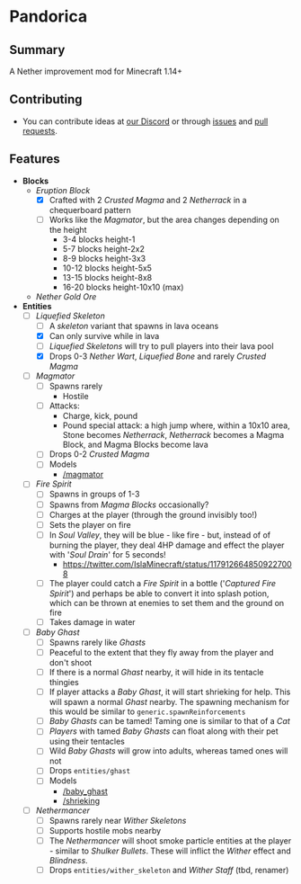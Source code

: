 # Pandorica

## Summary
A Nether improvement mod for Minecraft 1.14+

## Contributing
- You can contribute ideas at [our Discord](https://discord.gg/ftzwyrA) or through [issues](https://github.com/pandorica-mod/pandorica/issues) and [pull requests](https://github.com/pandorica-mod/pandorica/pulls).

## Features
- **Blocks**
    - *Eruption Block*
        * [x] Crafted with 2 *Crusted Magma* and 2 *Netherrack* in a chequerboard pattern
        * [ ] Works like the *Magmator*, but the area changes depending on the height
            - 3-4 blocks height-1
            - 5-7 blocks height-2x2
            - 8-9 blocks height-3x3
            - 10-12 blocks height-5x5
            - 13-15 blocks height-8x8
            - 16-20 blocks height-10x10 (max)
    - *Nether Gold Ore*
- **Entities**
    * [ ] *Liquefied Skeleton*
        * [ ] A *skeleton* variant that spawns in lava oceans
        * [x] Can only survive while in lava
        * [ ] *Liquefied Skeletons* will try to pull players into their lava pool
        * [x] Drops 0-3 *Nether Wart*, *Liquefied Bone* and rarely *Crusted Magma*
    * [ ] *Magmator*
        * [ ] Spawns rarely
            - Hostile
        * [ ] Attacks:
            - Charge, kick, pound
            - Pound special attack: a high jump where, within a 10x10 area, Stone becomes *Netherrack*, *Netherrack* becomes a Magma Block, and Magma Blocks become lava
        * [ ] Drops 0-2 *Crusted Magma*
        * [ ] Models
            - [/magmator](https://lh6.googleusercontent.com/0nG8YggwxWYns45eAFWo4kPGgV_xyenaIeizrULzOm_cts-uRBfc9jZcHk8Az6P203SpfhsNe-Gnd4IuYq_ljFHrv4EYaOqBwsOwHQjT=s440)
    * [ ] *Fire Spirit*
        * [ ] Spawns in groups of 1-3
        * [ ] Spawns from *Magma Blocks* occasionally?
        * [ ] Charges at the player (through the ground invisibly too!)
        * [ ] Sets the player on fire
        * [ ] In *Soul Valley*, they will be blue - like fire - but, instead of of burning the player, they deal 4HP damage and effect the player with '*Soul Drain*' for 5 seconds!
            - https://twitter.com/IslaMinecraft/status/1179126648509227008
        * [ ] The player could catch a *Fire Spirit* in a bottle ('*Captured Fire Spirit*') and perhaps be able to convert it into splash potion, which can be thrown at enemies to set them and the ground on fire
        * [ ] Takes damage in water
    * [ ] *Baby Ghast*
        * [ ] Spawns rarely like *Ghasts*
        * [ ] Peaceful to the extent that they fly away from the player and don't shoot
        * [ ] If there is a normal *Ghast* nearby, it will hide in its tentacle thingies
        * [ ] If player attacks a *Baby Ghast*, it will start shrieking for help. This will spawn a normal *Ghast* nearby. The spawning mechanism for this would be similar to `generic.spawnReinforcements`
        * [ ] *Baby Ghasts* can be tamed! Taming one is similar to that of a *Cat*
        * [ ] *Players* with tamed *Baby Ghasts* can float along with their pet using their tentacles
        * [ ] Wild *Baby Ghasts* will grow into adults, whereas tamed ones will not
        * [ ] Drops `entities/ghast`
        * [ ] Models
            - [/baby_ghast](https://lh4.googleusercontent.com/D-LrWPL6FUrhIMJgX5ZYioqaT69IWFCj4onW6Vw4cIyAss2pCqfC7Fg_WGO1OAGLECl26BFeWQEz9lUhum8kGN9mAKBHSyJMsqF9Cr8)
            - [/shrieking](https://lh3.googleusercontent.com/fBO1et5ULK7-AlKRosm-b4WsraTLH-4ctnfI0MFmtBZJQTZRg0VlvWwktexMwj1VSKE3_NyZwApHA_mnSDPJOboe-RuiwCIdNq_vyfhn)
    * [ ] *Nethermancer*
        * [ ] Spawns rarely near *Wither Skeletons*
        * [ ] Supports hostile mobs nearby
        * [ ] The *Nethermancer* will shoot smoke particle entities at the player - similar to *Shulker Bullets*. These will inflict the *Wither* effect and *Blindness*.
        * [ ] Drops `entities/wither_skeleton` and *Wither Staff* (tbd, renamer)
